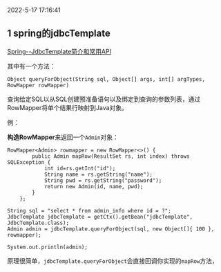 2022-5-17 17:16:41

## 1 spring的jdbcTemplate

[Spring--JdbcTemplate简介和常用API](https://blog.csdn.net/cold___play/article/details/100109445)

其中有一个方法：

```
Object queryForObject(String sql, Object[] args, int[] argTypes, RowMapper rowMapper)
```

查询给定SQL以从SQL创建预准备语句以及绑定到查询的参数列表，通过RowMapper将单个结果行映射到Java对象。

例：

**构造RowMapper**来返回一个`Admin`对象：

```
RowMapper<Admin> rowmapper = new RowMapper<>() {
        public Admin mapRow(ResultSet rs, int index) throws SQLException {
            int id=rs.getInt("id");
            String name = rs.getString("name");
            String pwd = rs.getString("password");
            return new Admin(id, name, pwd);
        }
    };

String sql = "select * from admin_info where id = ?";
JdbcTemplate jdbcTemplate = getCtx().getBean("jdbcTemplate", JdbcTemplate.class);
Admin admin = jdbcTemplate.queryForObject(sql, new Object[]{ 100 }, rowmapper);

System.out.println(admin); 
```

原理很简单，`jdbcTemplate.queryForObject`会直接回调你实现的`mapRow`方法，
